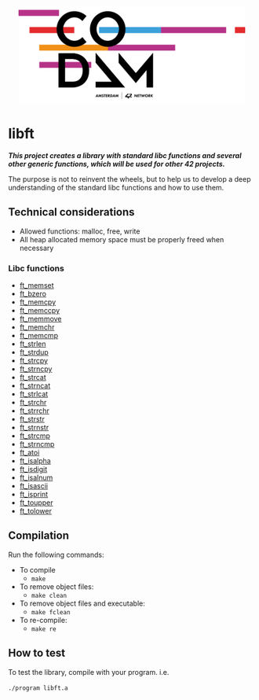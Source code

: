<p align="center">
  <img src="https://github.com/qingqingqingli/readme_images/blob/master/codam_logo.png" height='200'>
</p>

# libft
***This project creates a library with standard libc functions and several other generic functions, which will be used for other 42 projects.***

The purpose is not to reinvent the wheels, but to help us to develop a deep understanding of the standard libc functions and how to use them. 

## Technical considerations

- Allowed functions: malloc, free, write
- All heap allocated memory space must be properly freed when necessary

### Libc functions

* [ft_memset](/libft/srcs/ft_memset.c)
* [ft_bzero](/libft/srcs/ft_bzero.c)
* [ft_memcpy](/libft/srcs/ft_memcpy.c)
* [ft_memccpy](/libft/srcs/ft_memccpy.c)
* [ft_memmove](/libft/srcs/ft_memmove.c)
* [ft_memchr](/libft/srcs/ft_memchr.c)
* [ft_memcmp](/libft/srcs/ft_memcmp.c)
* [ft_strlen](/libft/srcs/ft_strlen.c)
* [ft_strdup](/libft/srcs/ft_strdup.c)
* [ft_strcpy](/libft/srcs/ft_strcpy.c)
* [ft_strncpy](/libft/srcs/ft_strncpy.c)
* [ft_strcat](/libft/srcs/ft_strcat.c)
* [ft_strncat](/libft/srcs/ft_strncat.c)
* [ft_strlcat](/libft/srcs/ft_strlcat.c)
* [ft_strchr](/libft/srcs/ft_strchr.c)
* [ft_strrchr](/libft/srcs/ft_strrchr.c)
* [ft_strstr](/libft/srcs/ft_strstr.c)
* [ft_strnstr](/libft/srcs/ft_strnstr.c)
* [ft_strcmp](/libft/srcs/ft_strcmp.c)
* [ft_strncmp](/libft/srcs/ft_strncmp.c)
* [ft_atoi](https://github.com/qingqingqingli/libft/blob/master/srcs/ft_atoi.c)
* [ft_isalpha](/libft/srcs/ft_isalpha.c)
* [ft_isdigit](/libft/srcs/ft_isdigit.c)
* [ft_isalnum](/libft/srcs/ft_isalnum.c)
* [ft_isascii](/libft/srcs/ft_isascii.c)
* [ft_isprint](/libft/srcs/ft_isprint.c)
* [ft_toupper](/libft/srcs/ft_toupper.c)
* [ft_tolower](/libft/srcs/ft_tolower.c)

## Compilation

Run the following commands:

* To compile
	- `make`
* To remove object files:
	- `make clean`
* To remove object files and executable:
	- `make fclean`
* To re-compile:
	- `make re`

## How to test

To test the library, compile with your program. i.e.

`./program libft.a`

